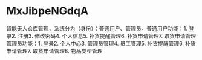 # MxJibpeNGdqA
智能无人仓库管理，系统分为（身份）：普通用户、管理员。普通用户功能：1. 登录2. 注册3. 修改密码4. 个人信息5. 补货提醒管理6. 补货申请管理7. 取货申请管理管理员功能：1. 登录2. 个人中心3. 管理员管理4. 员工管理5. 补货提醒管理6. 补货申请管理7. 取货申请管理8. 物品类型管理 
